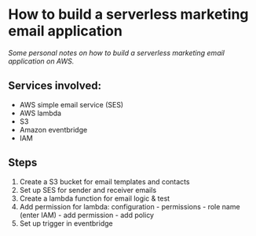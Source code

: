 # How to build a serverless marketing email application
*Some personal notes on how to build a serverless marketing email application on AWS.*

## Services involved: 
  - AWS simple email service (SES)
  - AWS lambda
  - S3
  - Amazon eventbridge
  - IAM

## Steps
1. Create a S3 bucket for email templates and contacts
2. Set up SES for sender and receiver emails
3. Create a lambda function for email logic & test
4. Add permission for lambda: configuration - permissions - role name (enter IAM) -  add permission - add policy
5. Set up trigger in eventbridge

